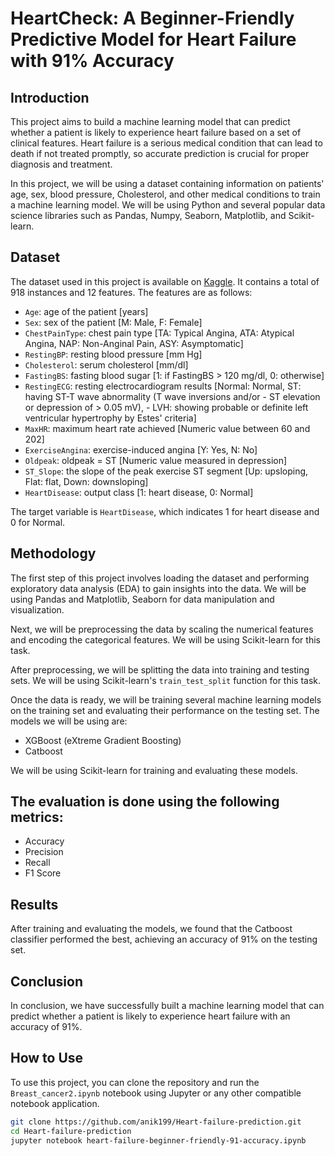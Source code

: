 # HeartCheck: A Beginner-Friendly Predictive Model for Heart Failure with 91% Accuracy

## Introduction

This project aims to build a machine learning model that can predict whether a patient is likely to experience heart failure based on a set of clinical features. Heart failure is a serious medical condition that can lead to death if not treated promptly, so accurate prediction is crucial for proper diagnosis and treatment.

In this project, we will be using a dataset containing information on patients' age, sex, blood pressure, Cholesterol, and other medical conditions to train a machine learning model. We will be using Python and several popular data science libraries such as Pandas, Numpy, Seaborn, Matplotlib, and Scikit-learn.

## Dataset

The dataset used in this project is available on [Kaggle](https://www.kaggle.com/datasets/fedesoriano/heart-failure-prediction). It contains a total of 918 instances and 12 features. The features are as follows:

- `Age`: age of the patient [years]
- `Sex`: sex of the patient [M: Male, F: Female]
- `ChestPainType`: chest pain type [TA: Typical Angina, ATA: Atypical Angina, NAP: Non-Anginal Pain, ASY: Asymptomatic]
- `RestingBP`: resting blood pressure [mm Hg]
- `Cholesterol`: serum cholesterol [mm/dl]
- `FastingBS`: fasting blood sugar [1: if FastingBS > 120 mg/dl, 0: otherwise]
- `RestingECG`: resting electrocardiogram results [Normal: Normal, ST: having ST-T wave abnormality (T wave inversions and/or - ST elevation or depression of > 0.05 mV), - LVH: showing probable or definite left ventricular hypertrophy by Estes' criteria]
- `MaxHR`: maximum heart rate achieved [Numeric value between 60 and 202]
- `ExerciseAngina`: exercise-induced angina [Y: Yes, N: No]
- `Oldpeak`: oldpeak = ST [Numeric value measured in depression]
- `ST_Slope`: the slope of the peak exercise ST segment [Up: upsloping, Flat: flat, Down: downsloping]
- `HeartDisease`: output class [1: heart disease, 0: Normal]

The target variable is `HeartDisease`, which indicates 1 for heart disease and 0 for Normal.

## Methodology

The first step of this project involves loading the dataset and performing exploratory data analysis (EDA) to gain insights into the data. We will be using Pandas and Matplotlib, Seaborn for data manipulation and visualization.

Next, we will be preprocessing the data by scaling the numerical features and encoding the categorical features. We will be using Scikit-learn for this task.

After preprocessing, we will be splitting the data into training and testing sets. We will be using Scikit-learn's `train_test_split` function for this task.

Once the data is ready, we will be training several machine learning models on the training set and evaluating their performance on the testing set. The models we will be using are:

- XGBoost (eXtreme Gradient Boosting)
- Catboost

We will be using Scikit-learn for training and evaluating these models.

## The evaluation is done using the following metrics:

- Accuracy
- Precision
- Recall
- F1 Score

## Results

After training and evaluating the models, we found that the Catboost classifier performed the best, achieving an accuracy of 91% on the testing set.

## Conclusion

In conclusion, we have successfully built a machine learning model that can predict whether a patient is likely to experience heart failure with an accuracy of 91%. 

## How to Use 

To use this project, you can clone the repository and run the `Breast_cancer2.ipynb` notebook using Jupyter or any other compatible notebook application.

```sh
git clone https://github.com/anik199/Heart-failure-prediction.git
cd Heart-failure-prediction
jupyter notebook heart-failure-beginner-friendly-91-accuracy.ipynb
```
